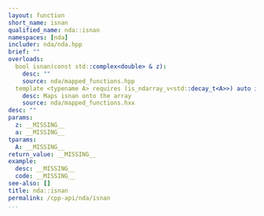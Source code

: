 ```yaml
---
layout: function
short_name: isnan
qualified_name: nda::isnan
namespaces: [nda]
includer: nda/nda.hpp
brief: ""
overloads:
  bool isnan(const std::complex<double> & z):
    desc: ""
    source: nda/mapped_functions.hpp
  template <typename A> requires (is_ndarray_v<std::decay_t<A>>) auto isnan(A && a):
    desc: Maps isnan onto the array
    source: nda/mapped_functions.hxx
desc: ""
params:
  z: __MISSING__
  a: __MISSING__
tparams:
  A: __MISSING__
return_value: __MISSING__
example:
  desc: __MISSING__
  code: __MISSING__
see-also: []
title: nda::isnan
permalink: /cpp-api/nda/isnan
...
```


